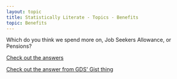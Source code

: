 ```yaml
---
layout: topic
title: Statistically Literate - Topics - Benefits
topic: Benefits
---
```

Which do you think we spend more on, Job Seekers Allowance, or Pensions?

[Check out the answers](http://wheredoesmymoneygo.org/bubbletree-map.html#/~/total/helping-others)

[Check out the answer from GDS' Gist thing](http://www.gist.cabinetoffice.gov.uk/qds/q1-2012-13/dwp/spend-by-type-of-budget/expenditure-managed-by-the-organisation-ame/)